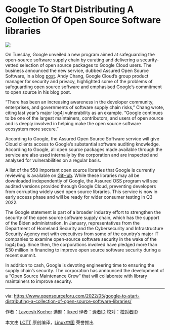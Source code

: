 [#]: subject: "Google To Start Distributing A Collection Of Open Source Software libraries"
[#]: via: "https://www.opensourceforu.com/2022/05/google-to-start-distributing-a-collection-of-open-source-software-libraries/"
[#]: author: "Laveesh Kocher https://www.opensourceforu.com/author/laveesh-kocher/"
[#]: collector: "lkxed"
[#]: translator: "beamrolling"
[#]: reviewer: " "
[#]: publisher: " "
[#]: url: " "

Google To Start Distributing A Collection Of Open Source Software libraries
======
![][1]

On Tuesday, Google unveiled a new program aimed at safeguarding the open-source software supply chain by curating and delivering a security-vetted selection of open source packages to Google Cloud users. The business announced the new service, dubbed Assured Open Source Software, in a blog [post][2]. Andy Chang, Google Cloud’s group product manager for security and privacy, highlighted some of the problems of safeguarding open source software and emphasised Google’s commitment to open source in his blog post.

“There has been an increasing awareness in the developer community, enterprises, and governments of software supply chain risks,” Chang wrote, citing last year’s major log4j vulnerability as an example. “Google continues to be one of the largest maintainers, contributors, and users of open source and is deeply involved in helping make the open source software ecosystem more secure.”

According to Google, the Assured Open Source Software service will give Cloud clients access to Google’s substantial software auditing knowledge. According to Google, all open source packages made available through the service are also used internally by the corporation and are inspected and analysed for vulnerabilities on a regular basis.

A list of the 550 important open source libraries that Google is currently reviewing is available on [GitHub][3]. While these libraries may all be downloaded independently of Google, the Assured OSS program will see audited versions provided through Google Cloud, preventing developers from corrupting widely used open source libraries. This service is now in early access phase and will be ready for wider consumer testing in Q3 2022.

The Google statement is part of a broader industry effort to strengthen the security of the open source software supply chain, which has the support of the Biden administration. In January, representatives from the Department of Homeland Security and the Cybersecurity and Infrastructure Security Agency met with executives from some of the country’s major IT companies to examine open-source software security in the wake of the log4j bug. Since then, the corporations involved have pledged more than $30 million in financing to improve open source software security during a recent summit.

In addition to cash, Google is devoting engineering time to ensuring the supply chain’s security. The corporation has announced the development of a “Open Source Maintenance Crew” that will collaborate with library maintainers to improve security.

--------------------------------------------------------------------------------

via: https://www.opensourceforu.com/2022/05/google-to-start-distributing-a-collection-of-open-source-software-libraries/

作者：[Laveesh Kocher][a]
选题：[lkxed][b]
译者：[译者ID](https://github.com/译者ID)
校对：[校对者ID](https://github.com/校对者ID)

本文由 [LCTT](https://github.com/LCTT/TranslateProject) 原创编译，[Linux中国](https://linux.cn/) 荣誉推出

[a]: https://www.opensourceforu.com/author/laveesh-kocher/
[b]: https://github.com/lkxed
[1]: https://www.opensourceforu.com/wp-content/uploads/2022/05/google3-1-e1652863988525.jpg
[2]: https://cloud.google.com/blog/products/identity-security/introducing-assured-open-source-software-service
[3]: https://github.com/google/oss-fuzz/tree/master/projects
